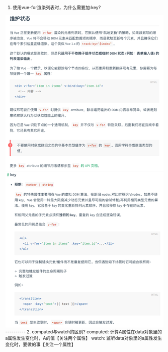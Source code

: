 1. 使用vue-for渲染列表时，为什么需要加:key?  
<img src="knowledge/1.png"/>
<img src="knowledge/2.png"/>
----------
2. computed与watch的区别?    
computed: 计算A属性在data对象里的a属性发生变化时，A的值【关注两个属性】  
watch: 监听data对象里的a属性发生变化时，要做的事【关注一个属性】

